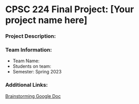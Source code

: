 # CPSC 224 Final Project: [Your project name here]

### Project Description:


### Team Information:

- Team Name:  
- Students on team:
- Semester: Spring 2023


### Additional Links:
[Brainstorming Google Doc](https://docs.google.com/document/d/19ZvKSF1ZGHA5aLDBdh-LnNyBYw2V33tKHoeipztha50/edit?usp=sharing)
